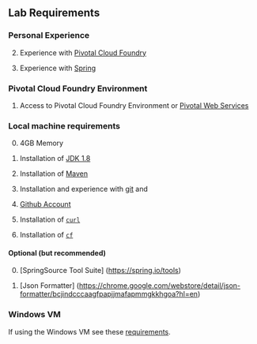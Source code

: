 ## Lab Requirements

### Personal Experience

2. Experience with [Pivotal Cloud Foundry](http://pivotal.io/platform)

2. Experience with [Spring](https://spring.io/)


### Pivotal Cloud Foundry Environment

1. Access to Pivotal Cloud Foundry Environment or [Pivotal Web Services](https://run.pivotal.io/)

### Local machine requirements

0. 4GB Memory

0. Installation of [JDK 1.8](http://www.oracle.com/technetwork/java/javase/downloads/jdk8-downloads-2133151.html)

0. Installation of [Maven](https://maven.apache.org/)

0. Installation and experience with [git](https://git-scm.com/) and

0. [Github Account](https://github.com/)

0. Installation of [`curl`](http://curl.haxx.se/download.html)

0. Installation of [`cf`](https://console.run.pivotal.io/tools)

#### Optional (but recommended)

0. [SpringSource Tool Suite] (https://spring.io/tools)

0. [Json Formatter] (https://chrome.google.com/webstore/detail/json-formatter/bcjindcccaagfpapjjmafapmmgkkhgoa?hl=en)


### Windows VM

If using the Windows VM see these [requirements](windows-vm.md).
